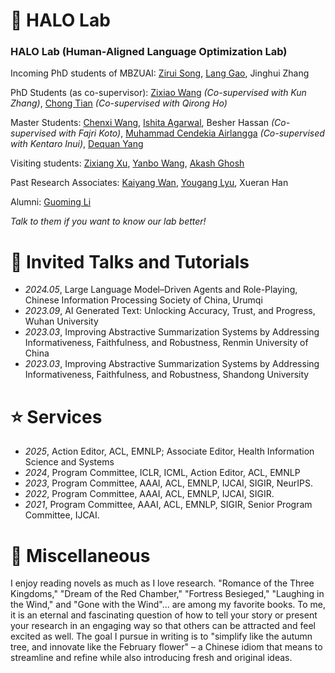 

<!--# 💻 Internships
- *2022.05 - 2022.10*, [Microsoft](https://www.inceptioniai.org/en/), Beijing. Mentor: [Chongyang Tao](https://scholar.google.com/citations?user=x_cOKuwAAAAJ&hl=zh-CN)
- *2020.01 - 2020.12*, [Xiaomi](https://www.inceptioniai.org/en/), Beijing. Mentor: [Jianwei Cui](https://scholar.google.com/citations?user=F5Nxk7oAAAAJ&hl=en)
- *2019.03 - 2019.10*, [IIAI](https://www.inceptioniai.org/en/), Abu Dhabi, United Arab Emirates. Mentor: [Li Liu](https://scholar.google.com/citations?user=NS8RkccAAAAJ&hl=zh-CN)-->




# 👥 HALO Lab

### HALO Lab (Human-Aligned Language Optimization Lab)


Incoming PhD students of MBZUAI: [Zirui Song](https://ziruisongbest.github.io/), [Lang Gao](https://heartyhaven.github.io/), Jinghui Zhang

PhD Students (as co-supervisor): [Zixiao Wang](https://scholar.google.com/citations?user=1A9NbwEAAAAJ&hl=zh-CN) *(Co-supervised with Kun Zhang)*, [Chong Tian](https://scholar.google.com/citations?user=MTZF0pEAAAAJ&hl=zh-CN) *(Co-supervised with Qirong Ho)*

Master Students: [Chenxi Wang](https://scholar.google.com/citations?user=Gtj8924AAAAJ&hl=en), [Ishita Agarwal](https://www.linkedin.com/in/ishitaaagarwal/?originalSubdomain=in), Besher Hassan *(Co-supervised with Fajri Koto)*, [Muhammad Cendekia Airlangga](https://scholar.google.com/citations?user=GXhAThEAAAAJ&hl=en) *(Co-supervised with Kentaro Inui)*, [Dequan Yang](https://www.linkedin.com/in/dequan-yang-58b183162/?originalSubdomain=ae)

Visiting students: [Zixiang Xu](https://xzx34.github.io/), [Yanbo Wang](https://wyf23187.github.io/), [Akash Ghosh](https://scholar.google.com/citations?user=NWc6Pw8AAAAJ&hl=en)


Past Research Associates: [Kaiyang Wan](https://scholar.google.com/citations?user=v_faxAsAAAAJ&hl=en), [Yougang Lyu](https://youganglyu.github.io/), Xueran Han

Alumni: [Guoming Li](https://scholar.google.com/citations?user=MkxLbngAAAAJ&hl=zh-CN)


*Talk to them if you want to know our lab better!*



# 💬 Invited Talks and Tutorials
- *2024.05*, Large Language Model–Driven Agents and Role-Playing, Chinese Information Processing Society of China, Urumqi
- *2023.09*, AI Generated Text: Unlocking Accuracy, Trust, and Progress, Wuhan University
- *2023.03*, Improving Abstractive Summarization Systems  by Addressing Informativeness, Faithfulness, and Robustness, Renmin University of China
- *2023.03*, Improving Abstractive Summarization Systems  by Addressing Informativeness, Faithfulness, and Robustness, Shandong University
<!--- ``IJCAI 2021``, From Standard Summarization to New Tasks and Beyond: Tasks and Methods of Summarization with Manifold Information-->

 
# ⭐ Services
- *2025*, Action Editor, ACL, EMNLP; Associate Editor, Health Information Science and Systems
- *2024*, Program Committee, ICLR, ICML, Action Editor, ACL, EMNLP
- *2023*, Program Committee, AAAI, ACL, EMNLP, IJCAI, SIGIR, NeurIPS.
- *2022*, Program Committee, AAAI, ACL, EMNLP, IJCAI, SIGIR.
- *2021*, Program Committee, AAAI, ACL, EMNLP, SIGIR, Senior Program Committee, IJCAI.


# 🎨 Miscellaneous
I enjoy reading novels as much as I love research. "Romance of the Three Kingdoms," "Dream of the Red Chamber," "Fortress Besieged," "Laughing in the Wind," and "Gone with the Wind"... are among my favorite books. To me, it is an eternal and fascinating question of how to tell your story or present your research in an engaging way so that others can be attracted and feel excited as well. The goal I pursue in writing is to "simplify like the autumn tree, and innovate like the February flower" – a Chinese idiom that means to streamline and refine while also introducing fresh and original ideas.